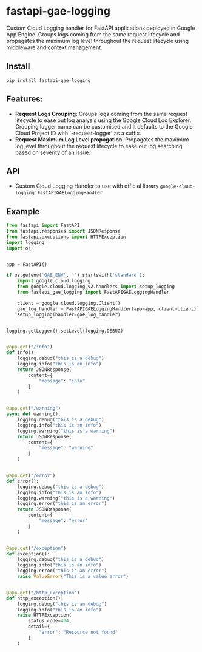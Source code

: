 # fastapi-gae-logging
Custom Cloud Logging handler for FastAPI applications deployed in Google App Engine.
Groups logs coming from the same request lifecycle and propagates the maximum log level throughout the request lifecycle using middleware and context management.

## Install
`pip install fastapi-gae-logging`

## Features:

- **Request Logs Grouping**: Groups logs coming from the same request lifecycle to ease out log analysis using the Google Cloud Log Explorer. Grouping logger name can be customised and it defaults to the Google Cloud Project ID with '-request-logger' as a suffix.
- **Request Maximum Log Level propagation**: Propagates the maximum log level throughout the request lifecycle to ease out log searching based on severity of an issue.

## API
- Custom Cloud Logging Handler to use with official library `google-cloud-logging`: `FastAPIGAELoggingHandler`


## Example

```python
from fastapi import FastAPI
from fastapi.responses import JSONResponse
from fastapi.exceptions import HTTPException
import logging
import os


app = FastAPI()

if os.getenv('GAE_ENV', '').startswith('standard'):
    import google.cloud.logging
    from google.cloud.logging_v2.handlers import setup_logging
    from fastapi_gae_logging import FastAPIGAELoggingHandler

    client = google.cloud.logging.Client()
    gae_log_handler = FastAPIGAELoggingHandler(app=app, client=client)
    setup_logging(handler=gae_log_handler)


logging.getLogger().setLevel(logging.DEBUG)


@app.get("/info")
def info():
    logging.debug("this is a debug")
    logging.info("this is an info")
    return JSONResponse(
        content={
            "message": "info"
        }
    )


@app.get("/warning")
async def warning():
    logging.debug("this is a debug")
    logging.info("this is an info")
    logging.warning("this is a warning")
    return JSONResponse(
        content={
            "message": "warning"
        }
    )


@app.get("/error")
def error():
    logging.debug("this is a debug")
    logging.info("this is an info")
    logging.warning("this is a warning")
    logging.error("this is an error")
    return JSONResponse(
        content={
            "message": "error"
        }
    )


@app.get("/exception")
def exception():
    logging.debug("this is a debug")
    logging.info("this is an info")
    logging.error("this is an error")
    raise ValueError("This is a value error")


@app.get("/http_exception")
def http_exception():
    logging.debug("this is an debug")
    logging.info("this is an info")
    raise HTTPException(
        status_code=404,
        detail={
            "error": "Resource not found"
        }
    )
```
